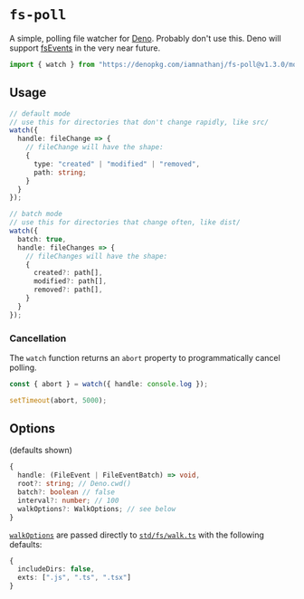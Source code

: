 # `fs-poll`

A simple, polling file watcher for [Deno]. Probably don't use this. Deno will support [fsEvents] in the very near future.

```ts
import { watch } from "https://denopkg.com/iamnathanj/fs-poll@v1.3.0/mod.ts";
```

## Usage
```ts
// default mode
// use this for directories that don't change rapidly, like src/
watch({
  handle: fileChange => {
    // fileChange will have the shape:
    {
      type: "created" | "modified" | "removed",
      path: string;
    }
  }
});
```

```ts
// batch mode
// use this for directories that change often, like dist/
watch({
  batch: true,
  handle: fileChanges => {
    // fileChanges will have the shape:
    {
      created?: path[],
      modified?: path[],
      removed?: path[],
    }
  }
});
```

### Cancellation
The `watch` function returns an `abort` property to programmatically cancel polling.
```ts
const { abort } = watch({ handle: console.log });

setTimeout(abort, 5000);
```

## Options
(defaults shown)
```ts
{
  handle: (FileEvent | FileEventBatch) => void,
  root?: string; // Deno.cwd()
  batch?: boolean // false
  interval?: number; // 100
  walkOptions?: WalkOptions; // see below
}
```

[`walkOptions`][WalkOptions] are passed directly to [`std/fs/walk.ts`][walk] with the following defaults:
```ts
{
  includeDirs: false,
  exts: [".js", ".ts", ".tsx"]
}
```

[Deno]: https://deno.land/
[WalkOptions]: https://deno.land/std/fs/walk.ts?doc#WalkOptions
[walk]: https://deno.land/std/fs/walk.ts?doc#walk
[fsEvents]: https://github.com/denoland/deno/pull/3452
